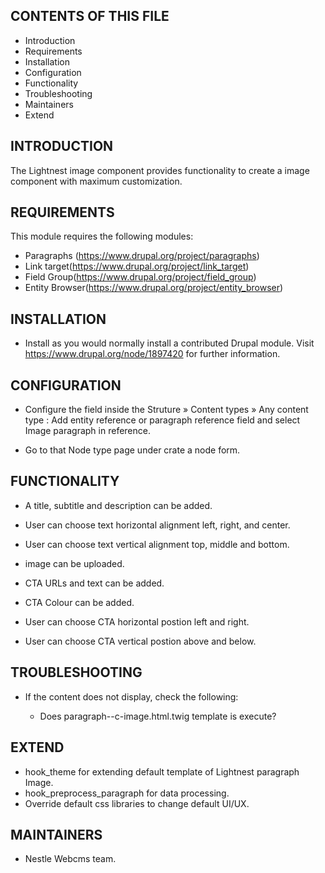 CONTENTS OF THIS FILE
---------------------

 * Introduction
 * Requirements
 * Installation
 * Configuration
 * Functionality
 * Troubleshooting
 * Maintainers
 * Extend

INTRODUCTION
------------

The Lightnest image component provides functionality  to create a image component with maximum customization.


REQUIREMENTS
------------

This module requires the following modules:

* Paragraphs (https://www.drupal.org/project/paragraphs)
* Link target(https://www.drupal.org/project/link_target)
* Field Group(https://www.drupal.org/project/field_group)
* Entity Browser(https://www.drupal.org/project/entity_browser)

INSTALLATION
------------

* Install as you would normally install a contributed Drupal module. Visit
   https://www.drupal.org/node/1897420 for further information.


CONFIGURATION
-------------

* Configure the field inside the Struture » Content types » Any content type : Add entity reference or paragraph reference field and select Image paragraph in reference.

* Go to that Node type page under crate a node form.

FUNCTIONALITY
-------------

* A title, subtitle and description can be added.

* User can choose text horizontal alignment left, right, and center.

* User can choose text vertical alignment top, middle and bottom.

* image can be uploaded.

* CTA URLs and text can be added.

* CTA Colour can be added.

* User can choose CTA horizontal postion left and right.

* User can choose CTA vertical postion above and below.

TROUBLESHOOTING
---------------

 * If the content does not display, check the following:

   - Does paragraph--c-image.html.twig template is execute?

EXTEND
------

 * hook_theme for extending default template of Lightnest paragraph Image.
 * hook_preprocess_paragraph for data processing.
 * Override default css libraries to change default UI/UX.


MAINTAINERS
-----------

* Nestle Webcms team.